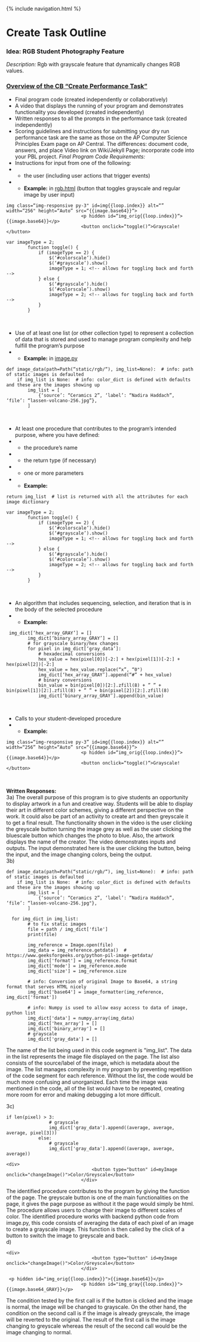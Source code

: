 {% include navigation.html %}
# Create Task Outline
### Idea: RGB Student Photography Feature
_Description:_ Rgb with grayscale feature that dynamically changes RGB values.
<br>
### [Overview of the CB “Create Performance Task”](https://apcentral.collegeboard.org/pdf/ap-csp-student-task-directions.pdf?course=ap-computer-science-principles)
- Final program code (created independently or collaboratively)
- A video that displays the running of your program and demonstrates functionality you developed (created independently)
- Written responses to all the prompts in the performance task (created independently)
- Scoring guidelines and instructions for submitting your dry run performance task are the same as those on the AP Computer Science Principles Exam page on AP Central.  The differences: document code, answers, and place Video link on Wiki/Jekyll Page; incorporate code into your PBL project.
_Final Program Code Requirements:_
- Instructions for input from one of the following:
- - the user (including user actions that trigger events)
- - **Example:** in [rgb.html](https://github.com/Tyler929/WalkieTalkies/blob/main/templates/rgb.html) (button that toggles grayscale and regular image by user input)
```
img class=“img-responsive py-3" id=img{{loop.index}} alt=“” width=“256" height=“Auto” src=“{{image.base64}}“>
                            <p hidden id=“img_orig{{loop.index}}“>{{image.base64}}</p>
                            <button onclick=“toggle()“>Grayscale!</button>
```
```
var imageType = 2;
        function toggle() {
            if (imageType == 2) {
                $(‘#colorscale’).hide()
                $(‘#grayscale’).show()
                imageType = 1; <!-- allows for toggling back and forth -->
            } else {
                $(‘#grayscale’).hide()
                $(‘#colorscale’).show()
                imageType = 2; <!-- allows for toggling back and forth -->
            }
        }
```
<br>

- Use of at least one list (or other collection type) to represent a collection of
data that is stored and used to manage program complexity and help fulfill
the program’s purpose
- - **Example:** in [image.py](https://github.com/Tyler929/WalkieTalkies/blob/main/image.py)
```
def image_data(path=Path(“static/rgb/“), img_list=None):  # info: path of static images is defaulted
    if img_list is None:  # info: color_dict is defined with defaults and these are the images showing up
        img_list = [
            {‘source’: “Ceramics 2”, ‘label’: “Nadira Haddach”, ‘file’: “lassen-volcano-256.jpg”},
        ]
```
<br>

- At least one procedure that contributes to the program’s intended purpose,
where you have defined:
- - the procedure’s name
- - the return type (if necessary)
- - one or more parameters
- - **Example:**
```
return img_list  # list is returned with all the attributes for each image dictionary
```
```
var imageType = 2;
        function toggle() {
            if (imageType == 2) {
                $(‘#colorscale’).hide()
                $(‘#grayscale’).show()
                imageType = 1; <!-- allows for toggling back and forth -->
            } else {
                $(‘#grayscale’).hide()
                $(‘#colorscale’).show()
                imageType = 2; <!-- allows for toggling back and forth -->
            }
        }
```
<br>

- An algorithm that includes sequencing, selection, and iteration that is in the
body of the selected procedure
- - **Example:**
```
 img_dict[‘hex_array_GRAY’] = []
        img_dict[‘binary_array_GRAY’] = []
        # for grayscale binary/hex changes
        for pixel in img_dict[‘gray_data’]:
            # hexadecimal conversions
            hex_value = hex(pixel[0])[-2:] + hex(pixel[1])[-2:] + hex(pixel[2])[-2:]
            hex_value = hex_value.replace(“x”, “0")
            img_dict[‘hex_array_GRAY’].append(“#” + hex_value)
            # binary conversions
            bin_value = bin(pixel[0])[2:].zfill(8) + ” ” + bin(pixel[1])[2:].zfill(8) + ” ” + bin(pixel[2])[2:].zfill(8)
            img_dict[‘binary_array_GRAY’].append(bin_value)
```
<br>

- Calls to your student-developed procedure
- - **Example:**
```
img class=“img-responsive py-3” id=img{{loop.index}} alt=“” width=“256” height=“Auto” src=“{{image.base64}}“>
                            <p hidden id=“img_orig{{loop.index}}“>{{image.base64}}</p>
                            <button onclick=“toggle()“>Grayscale!</button>
```
<br>

**Written Responses:**
<br>
3a) The overall purpose of this program is to give students an opportunity to display artwork in a fun and creative way. Students will be able to display their art in different color schemes, giving a different perspective on the work. It could also be part of an activity to create art and then greyscale it to get a final result. The functionality shown in the video is the user clicking the greyscale button turning the image grey as well as the user clicking the bluescale button which changes the photo to blue. Also, the artwork displays the name of the creator. The video demonstrates inputs and outputs. The input demonstrated here is the user clicking the button, being the input, and the image changing colors, being the output. 
<br>
3b)
```
def image_data(path=Path(“static/rgb/“), img_list=None):  # info: path of static images is defaulted
    if img_list is None:  # info: color_dict is defined with defaults and these are the images showing up
        img_list = [
            {‘source’: “Ceramics 2”, ‘label’: “Nadira Haddach”, ‘file’: “lassen-volcano-256.jpg"},
        ]
```
```
  for img_dict in img_list:
        # to fix static images
        file = path / img_dict['file']
        print(file)

        img_reference = Image.open(file)
        img_data = img_reference.getdata()  # https://www.geeksforgeeks.org/python-pil-image-getdata/
        img_dict['format'] = img_reference.format
        img_dict['mode'] = img_reference.mode
        img_dict['size'] = img_reference.size

        # info: Conversion of original Image to Base64, a string format that serves HTML nicely
        img_dict['base64'] = image_formatter(img_reference, img_dict['format'])

        # info: Numpy is used to allow easy access to data of image, python list
        img_dict['data'] = numpy.array(img_data)
        img_dict['hex_array'] = []
        img_dict['binary_array'] = []
        # grayscale
        img_dict['gray_data'] = []
```
The name of the list being used in this code segment is "img_list". The data in the list represents the image file displayed on the page. The list also consists of the source/label of the image, which is metadata about the image. The list manages complexity in my program by preventing repetition of the code segment for each reference. Without the list, the code would be much more confusing and unorganized. Each time the image was mentioned in the code, all of the list would have to be repeated, creating more room for error and making debugging a lot more difficult. 
<br>

3c)
```
if len(pixel) > 3:
                # grayscale
                img_dict['gray_data'].append((average, average, average, pixel[3]))
            else:
                # grayscale
                img_dict['gray_data'].append((average, average, average))
```
```
<div>
                                <button type="button" id=myImage onclick="changeImage()">Color/Greyscale</button>
                            </div>
```
The identified procedure contributes to the program by giving the function of the page. The greyscale button is one of the main functionalities on the page, it gives the page purpose as without it the page would simply be html. The procedure allows users to change their image to different scales of color. The identified procedure works with backend python code from image.py, this code consists of averaging the data of each pixel of an image to create a grayscale image. This function is then called by the click of a button to switch the image to greyscale and back. 
<br>
d)
```
<div>
                                <button type="button" id=myImage onclick="changeImage()">Color/Greyscale</button>
                            </div>
```
```
 <p hidden id="img_orig{{loop.index}}">{{image.base64}}</p>
                            <p hidden id="img_gray{{loop.index}}">{{image.base64_GRAY}}</p>
```
The condition tested by the first call is if the button is clicked and the image is normal, the image will be changed to grayscale. On the other hand, the condition on the second call is if the image is already greyscale, the image will be reverted to the original. The result of the first call is the image changing to greyscale whereas the result of the second call would be the image changing to normal. 
